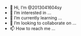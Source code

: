 - 👋 Hi, I’m @2013041604sy
- 👀 I’m interested in ...
- 🌱 I’m currently learning ...
- 💞️ I’m looking to collaborate on ...
- 📫 How to reach me ...

<!---
2013041604sy/2013041604sy is a ✨ special ✨ repository because its `README.md` (this file) appears on your GitHub profile.
You can click the Preview link to take a look at your changes.
--->
